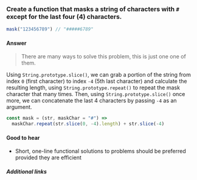 ### Create a function that masks a string of characters with `#` except for the last four (4) characters.

```js
mask("123456789") // "#####6789"
```

#### Answer

> There are many ways to solve this problem, this is just one one of them.

Using `String.prototype.slice()`, we can grab a portion of the string from index `0` (first character) to index `-4` (5th last character) and calculate the resulting length, using `String.prototype.repeat()` to repeat the mask character that many times. Then, using `String.prototype.slice()` once more, we can concatenate the last 4 characters by passing `-4` as an argument.

```js
const mask = (str, maskChar = "#") =>
  maskChar.repeat(str.slice(0, -4).length) + str.slice(-4)
```

#### Good to hear

* Short, one-line functional solutions to problems should be preferred provided they are efficient

##### Additional links

<!-- tags: (javascript) -->

<!-- expertise: (1) -->
